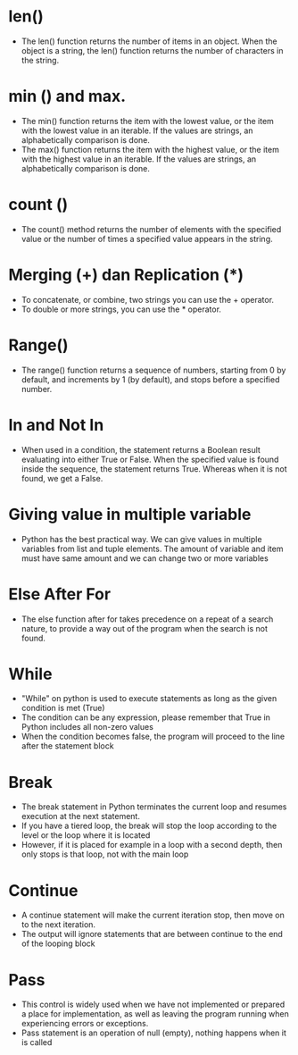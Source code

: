 # len()
- The len() function returns the number of items in an object. When the object is a string, the len() function returns the number of characters in the string.

# min () and max.
- The min() function returns the item with the lowest value, or the item with the lowest value in an iterable. If the values are strings, an alphabetically comparison is done.
- The max() function returns the item with the highest value, or the item with the highest value in an iterable. If the values are strings, an alphabetically comparison is done.

# count ()
- The count() method returns the number of elements with the specified value or the number of times a specified value appears in the string.

# Merging (+) dan Replication (*)
- To concatenate, or combine, two strings you can use the + operator.
- To double or more strings, you can use the * operator.

# Range()
- The range() function returns a sequence of numbers, starting from 0 by default, and increments by 1 (by default), and stops before a specified number.

# In and Not In
- When used in a condition, the statement returns a Boolean result evaluating into either True or False. When the specified value is found inside the sequence, the statement returns True. Whereas when it is not found, we get a False.

# Giving value in multiple variable
- Python has the best practical way. We can give values in multiple variables from list and tuple elements. The amount of variable and item must have same amount and we can change two or more variables

# Else After For
- The else function after for takes precedence on a repeat of a search nature, to provide a way out of the program when the search is not found.

# While
- "While" on python is used to execute statements as long as the given condition is met (True)
- The condition can be any expression, please remember that True in Python includes all non-zero values
- When the condition becomes false, the program will proceed to the line after the statement block

# Break
- The break statement in Python terminates the current loop and resumes execution at the next statement.
- If you have a tiered loop, the break will stop the loop according to the level or the loop where it is located
- However, if it is placed for example in a loop with a second depth, then only stops is that loop, not with the main loop

# Continue
- A continue statement will make the current iteration stop, then move on to the next iteration.
- The output will ignore statements that are between continue to the end of the looping block

# Pass
- This control is widely used when we have not implemented or prepared a place for implementation, as well as leaving the program running when experiencing errors or exceptions.
- Pass statement is an operation of null (empty), nothing happens when it is called

